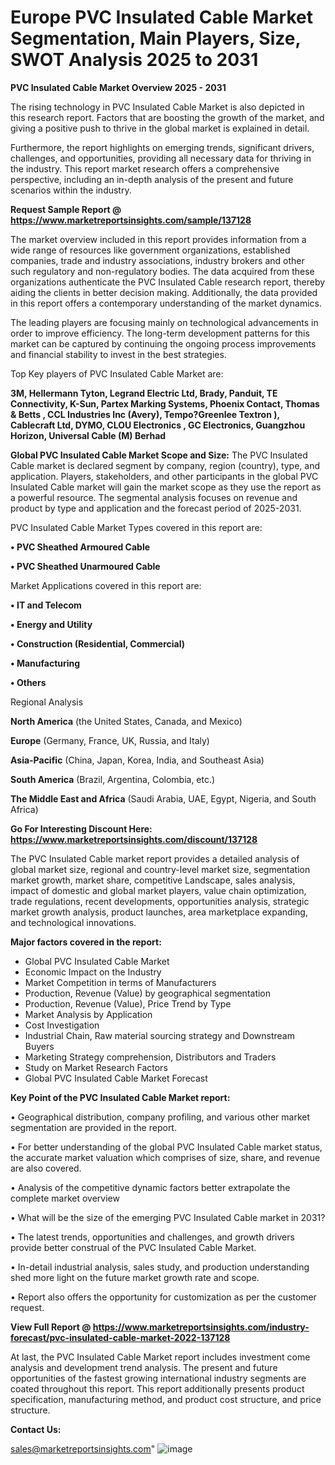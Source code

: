 # Europe PVC Insulated Cable Market Segmentation, Main Players, Size, SWOT Analysis 2025 to 2031

<Strong> PVC Insulated Cable Market Overview 2025 - 2031</strong>

The rising technology in PVC Insulated Cable Market is also depicted in this research report. Factors that are boosting the growth of the market, and giving a positive push to thrive in the global market is explained in detail.

Furthermore, the report highlights on emerging trends, significant drivers, challenges, and opportunities, providing all necessary data for thriving in the industry. This report market research offers a comprehensive perspective, including an in-depth analysis of the present and future scenarios within the industry.

<strong>Request Sample Report @ <a href=https://www.marketreportsinsights.com/sample/137128>https://www.marketreportsinsights.com/sample/137128</a></strong>

The market overview included in this report provides information from a wide range of resources like government organizations, established companies, trade and industry associations, industry brokers and other such regulatory and non-regulatory bodies. The data acquired from these organizations authenticate the PVC Insulated Cable research report, thereby aiding the clients in better decision making. Additionally, the data provided in this report offers a contemporary understanding of the market dynamics.

The leading players are focusing mainly on technological advancements in order to improve efficiency. The long-term development patterns for this market can be captured by continuing the ongoing process improvements and financial stability to invest in the best strategies.

Top Key players of PVC Insulated Cable Market are:

<strong>3M, Hellermann Tyton, Legrand Electric Ltd, Brady, Panduit, TE Connectivity, K-Sun, Partex Marking Systems, Phoenix Contact, Thomas & Betts , CCL Industries Inc (Avery), Tempo?Greenlee Textron ), Cablecraft Ltd, DYMO, CLOU Electronics , GC Electronics, Guangzhou Horizon, Universal Cable (M) Berhad</strong>

<strong><b>Global PVC Insulated Cable Market Scope and Size:</b></strong>
The PVC Insulated Cable market is declared segment by company, region (country), type, and application. Players, stakeholders, and other participants in the global PVC Insulated Cable market will gain the market scope as they use the report as a powerful resource. The segmental analysis focuses on revenue and product by type and application and the forecast period of 2025-2031.

PVC Insulated Cable Market Types covered in this report are:

<strong>• PVC Sheathed Armoured Cable

• PVC Sheathed Unarmoured Cable</strong>

Market Applications covered in this report are:

<strong>• IT and Telecom

• Energy and Utility

• Construction (Residential, Commercial)

• Manufacturing

• Others</strong> 

Regional Analysis

<strong>North America</strong> (the United States, Canada, and Mexico)

<strong>Europe</strong> (Germany, France, UK, Russia, and Italy)

<strong>Asia-Pacific</strong> (China, Japan, Korea, India, and Southeast Asia)

<strong>South America</strong> (Brazil, Argentina, Colombia, etc.)

<strong>The Middle East and Africa</strong> (Saudi Arabia, UAE, Egypt, Nigeria, and South Africa)

<strong>Go For Interesting Discount Here: <a href=https://www.marketreportsinsights.com/discount/137128>https://www.marketreportsinsights.com/discount/137128</a></strong>

The PVC Insulated Cable market report provides a detailed analysis of global market size, regional and country-level market size, segmentation market growth, market share, competitive Landscape, sales analysis, impact of domestic and global market players, value chain optimization, trade regulations, recent developments, opportunities analysis, strategic market growth analysis, product launches, area marketplace expanding, and technological innovations.

<strong><b>Major factors covered in the report:</b></strong>
<ul>
  <li>Global PVC Insulated Cable Market </li>
  <li>Economic Impact on the Industry</li>
  <li>Market Competition in terms of Manufacturers</li>
  <li>Production, Revenue (Value) by geographical segmentation</li>
  <li>Production, Revenue (Value), Price Trend by Type</li>
  <li>Market Analysis by Application</li>
  <li>Cost Investigation</li>
  <li>Industrial Chain, Raw material sourcing strategy and Downstream Buyers</li>
  <li>Marketing Strategy comprehension, Distributors and Traders</li>
  <li>Study on Market Research Factors</li>
  <li>Global PVC Insulated Cable Market Forecast</li>
</ul>

<strong><b>Key Point of the PVC Insulated Cable Market report:</b></strong>

• Geographical distribution, company profiling, and various other market segmentation are provided in the report.

• For better understanding of the global PVC Insulated Cable market status, the accurate market valuation which comprises of size, share, and revenue are also covered.

• Analysis of the competitive dynamic factors better extrapolate the complete market overview

• What will be the size of the emerging PVC Insulated Cable market in 2031?

• The latest trends, opportunities and challenges, and growth drivers provide better construal of the PVC Insulated Cable Market.

• In-detail industrial analysis, sales study, and production understanding shed more light on the future market growth rate and scope.

• Report also offers the opportunity for customization as per the customer request.

<strong><b>View Full Report @ <a href=https://www.marketreportsinsights.com/industry-forecast/pvc-insulated-cable-market-2022-137128>https://www.marketreportsinsights.com/industry-forecast/pvc-insulated-cable-market-2022-137128</a></b></strong>


At last, the PVC Insulated Cable Market report includes investment come analysis and development trend analysis. The present and future opportunities of the fastest growing international industry segments are coated throughout this report. This report additionally presents product specification, manufacturing method, and product cost structure, and price structure.

<strong>Contact Us:</strong>

sales@marketreportsinsights.com"
![image](https://github.com/user-attachments/assets/1d0ff748-b1b9-4a72-aaca-27fe915aa724)

